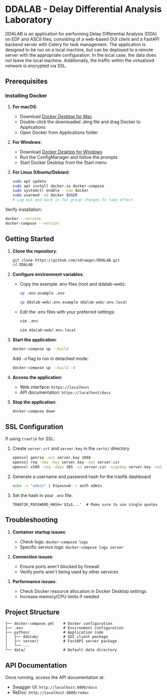 # DDALAB - Delay Differential Analysis Laboratory

DDALAB is an application for performing Delay Differential Analysis (DDA) on EDF and ASCII files, consisting of a web-based GUI client and a FastAPI backend server with Celery for task management.
The application is designed to be run on a local machine, but can be deployed to a remote server with the appropriate configuration. In the local case, the data does not leave the local machine. Additionally, the
traffic within the virtualized network is encrypted via SSL.

## Prerequisites

### Installing Docker

1. **For macOS**:

   - Download [Docker Desktop for Mac](https://www.docker.com/products/docker-desktop)
   - Double-click the downloaded .dmg file and drag Docker to Applications
   - Open Docker from Applications folder

2. **For Windows**:

   - Download [Docker Desktop for Windows](https://www.docker.com/products/docker-desktop)
   - Run the ConfigManager and follow the prompts
   - Start Docker Desktop from the Start menu

3. **For Linux (Ubuntu/Debian)**:

   ```bash
   sudo apt update
   sudo apt install docker.io docker-compose
   sudo systemctl enable --now docker
   sudo usermod -aG docker $USER
   # Log out and back in for group changes to take effect
   ```

Verify installation:

```bash
docker --version
docker-compose --version
```

## Getting Started

1. **Clone the repository**:

   ```bash
   git clone https://github.com/sdraeger/DDALAB.git
   cd DDALAB
   ```

2. **Configure environment variables**:

   - Copy the example .env files (root and ddalab-web):

     ```bash
     cp .env.example .env
     ```

     ```bash
     cp ddalab-web/.env.example ddalab-web/.env.local
     ```

   - Edit the .env files with your preferred settings:

     ```bash
     vim .env
     ```

     ```bash
     vim ddalab-web/.env.local
     ```

3. **Start the application**:

   ```bash
   docker-compose up --build
   ```

   Add `-d` flag to run in detached mode:

   ```bash
   docker-compose up --build -d
   ```

4. **Access the application**:

   - Web interface: `https://localhost`
   - API documentation: `https://localhost/docs`

5. **Stop the application**:

   ```bash
   docker-compose down
   ```

## SSL Configuration

If using `traefik` for SSL:

1. Create `server.crt` and `server.key` in the `certs/` directory

   ```bash
   openssl genrsa -out server.key 2048
   openssl req -new -key server.key -out server.csr
   openssl x509 -req -days 365 -in server.csr -signkey server.key -out server.crt
   ```

2. Generate a username and password hash for the traefik dashboard

   ```bash
   echo -n "admin" | htpasswd -c auth admin
   ```

3. Set the hash in your `.env` file:

   ```
   TRAEFIK_PASSWORD_HASH='$2y$...'  # Make sure to use single quotes
   ```

## Troubleshooting

1. **Container startup issues**:

   - Check logs: `docker-compose logs`
   - Specific service logs: `docker-compose logs server`

2. **Connection issues**:

   - Ensure ports aren't blocked by firewall
   - Verify ports aren't being used by other services

3. **Performance issues**:
   - Check Docker resource allocation in Docker Desktop settings
   - Increase memory/CPU limits if needed

## Project Structure

```
├── docker-compose.yml    # Docker configuration
├── .env                  # Environment configuration
├── python/               # Application code
│   ├── ddalab/           # GUI client package
│   ├── server/           # FastAPI server package
│   └── ...
└── data/                 # Default data directory
```

## API Documentation

Once running, access the API documentation at:

- Swagger UI: `http://localhost:8000/docs`
- ReDoc: `http://localhost:8000/redoc`

